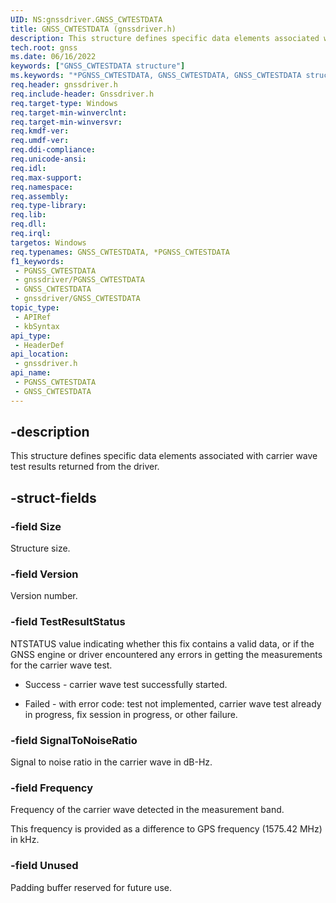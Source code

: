 ```yaml
---
UID: NS:gnssdriver.GNSS_CWTESTDATA
title: GNSS_CWTESTDATA (gnssdriver.h)
description: This structure defines specific data elements associated with carrier wave test results returned from the driver.
tech.root: gnss
ms.date: 06/16/2022
keywords: ["GNSS_CWTESTDATA structure"]
ms.keywords: "*PGNSS_CWTESTDATA, GNSS_CWTESTDATA, GNSS_CWTESTDATA structure [Sensor Devices], PGNSS_CWTESTDATA, PGNSS_CWTESTDATA structure pointer [Sensor Devices], gnss.gnss_cwtestdata, gnssdriver/GNSS_CWTESTDATA, gnssdriver/PGNSS_CWTESTDATA"
req.header: gnssdriver.h
req.include-header: Gnssdriver.h
req.target-type: Windows
req.target-min-winverclnt: 
req.target-min-winversvr: 
req.kmdf-ver: 
req.umdf-ver: 
req.ddi-compliance: 
req.unicode-ansi: 
req.idl: 
req.max-support: 
req.namespace: 
req.assembly: 
req.type-library: 
req.lib: 
req.dll: 
req.irql: 
targetos: Windows
req.typenames: GNSS_CWTESTDATA, *PGNSS_CWTESTDATA
f1_keywords:
 - PGNSS_CWTESTDATA
 - gnssdriver/PGNSS_CWTESTDATA
 - GNSS_CWTESTDATA
 - gnssdriver/GNSS_CWTESTDATA
topic_type:
 - APIRef
 - kbSyntax
api_type:
 - HeaderDef
api_location:
 - gnssdriver.h
api_name:
 - PGNSS_CWTESTDATA
 - GNSS_CWTESTDATA
---
```


## -description

This structure defines specific data elements associated with carrier wave test results returned from the driver.

## -struct-fields

### -field Size

Structure size.

### -field Version

Version number.

### -field TestResultStatus

NTSTATUS value indicating whether this fix contains a valid data, or if the GNSS engine or driver encountered any errors in getting the measurements for the carrier wave test.

- Success - carrier wave test successfully started.

- Failed - with error code: test not implemented, carrier wave test already in progress, fix session in progress, or other failure.

### -field SignalToNoiseRatio

Signal to noise ratio in the carrier wave in dB-Hz.

### -field Frequency

Frequency of the carrier wave detected in the measurement band.

This frequency is provided as a difference to GPS frequency (1575.42 MHz) in kHz.

### -field Unused

Padding buffer reserved for future use.

